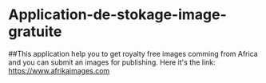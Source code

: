 # Application-de-stokage-image-gratuite
##This application help you to get royalty free images comming from Africa and you can submit an images for publishing.
Here it's the link: https://www.afrikaimages.com


